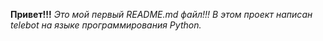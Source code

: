**Привет!!!**
*Это мой первый README.md файл!!!*
*В этом проект написан telebot на языке программирования Python.*
